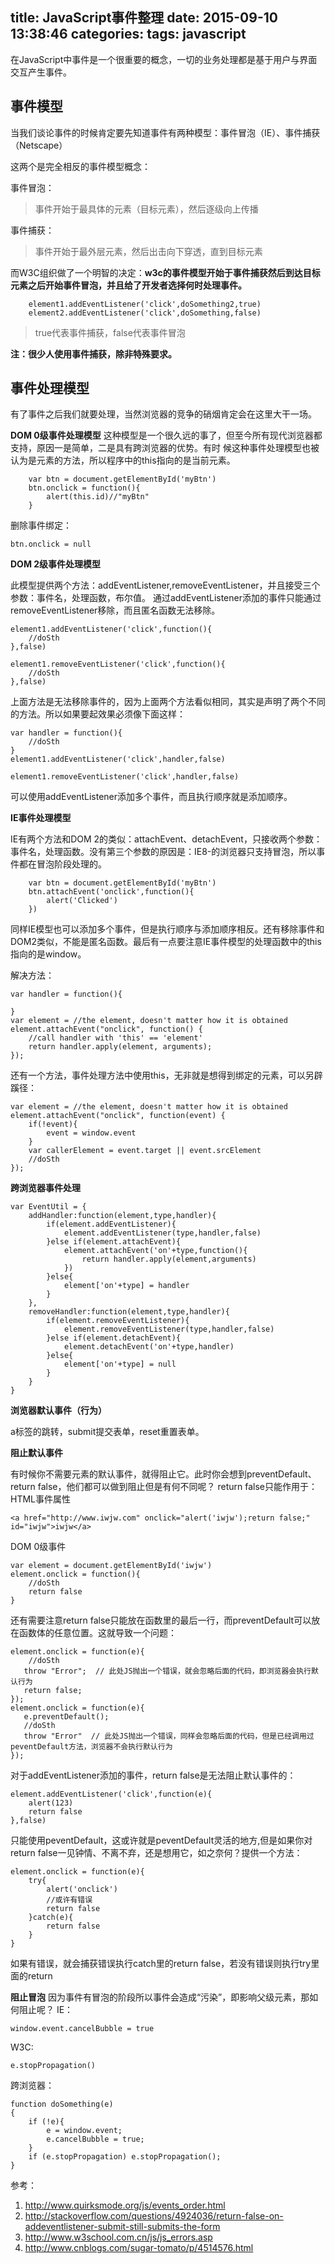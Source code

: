 title: JavaScript事件整理
date: 2015-09-10 13:38:46
categories:
tags: javascript
---
在JavaScript中事件是一个很重要的概念，一切的业务处理都是基于用户与界面交互产生事件。

事件模型
---

当我们谈论事件的时候肯定要先知道事件有两种模型：事件冒泡（IE）、事件捕获（Netscape）

这两个是完全相反的事件模型概念：

事件冒泡：

>事件开始于最具体的元素（目标元素），然后逐级向上传播

事件捕获：

>事件开始于最外层元素，然后出击向下穿透，直到目标元素

而W3C组织做了一个明智的决定：__w3c的事件模型开始于事件捕获然后到达目标元素之后开始事件冒泡，并且给了开发者选择何时处理事件。__
<!-- more -->

```
    element1.addEventListener('click',doSomething2,true)
    element2.addEventListener('click',doSomething,false)
```

>true代表事件捕获，false代表事件冒泡

__注：很少人使用事件捕获，除非特殊要求。__

事件处理模型
---

有了事件之后我们就要处理，当然浏览器的竞争的硝烟肯定会在这里大干一场。

__DOM 0级事件处理模型__
这种模型是一个很久远的事了，但至今所有现代浏览器都支持，原因一是简单，二是具有跨浏览器的优势。有时
候这种事件处理模型也被认为是元素的方法，所以程序中的this指向的是当前元素。

```
    var btn = document.getElementById('myBtn')
    btn.onclick = function(){
        alert(this.id)//"myBtn"
    }
```
删除事件绑定：
```
btn.onclick = null
```

__DOM 2级事件处理模型__

此模型提供两个方法：addEventListener,removeEventListener，并且接受三个参数：事件名，处理函数，布尔值。
通过addEventListener添加的事件只能通过removeEventListener移除，而且匿名函数无法移除。

```
element1.addEventListener('click',function(){
    //doSth
},false)

element1.removeEventListener('click',function(){
    //doSth
},false)

```
上面方法是无法移除事件的，因为上面两个方法看似相同，其实是声明了两个不同的方法。所以如果要起效果必须像下面这样：

```
var handler = function(){
    //doSth
}
element1.addEventListener('click',handler,false)

element1.removeEventListener('click',handler,false)

```
可以使用addEventListener添加多个事件，而且执行顺序就是添加顺序。

__IE事件处理模型__

IE有两个方法和DOM 2的类似：attachEvent、detachEvent，只接收两个参数：事件名，处理函数。没有第三个参数的原因是：IE8-的浏览器只支持冒泡，所以事件都在冒泡阶段处理的。

```
    var btn = document.getElementById('myBtn')
    btn.attachEvent('onclick',function(){
        alert('Clicked')
    })
```
同样IE模型也可以添加多个事件，但是执行顺序与添加顺序相反。还有移除事件和DOM2类似，不能是匿名函数。最后有一点要注意IE事件模型的处理函数中的this指向的是window。

解决方法：

```
var handler = function(){
    
}
var element = //the element, doesn't matter how it is obtained
element.attachEvent("onclick", function() {
    //call handler with 'this' == 'element'
    return handler.apply(element, arguments);
});
```
还有一个方法，事件处理方法中使用this，无非就是想得到绑定的元素，可以另辟蹊径：
```
var element = //the element, doesn't matter how it is obtained
element.attachEvent("onclick", function(event) {
    if(!event){
        event = window.event
    }
    var callerElement = event.target || event.srcElement
    //doSth
});
```

__跨浏览器事件处理__
```
var EventUtil = {
    addHandler:function(element,type,handler){
        if(element.addEventListener){
            element.addEventListener(type,handler,false)
        }else if(element.attachEvent){
            element.attachEvent('on'+type,function(){
                return handler.apply(element,arguments)
            })
        }else{
            element['on'+type] = handler
        }
    },
    removeHandler:function(element,type,handler){
        if(element.removeEventListener){
            element.removeEventListener(type,handler,false)
        }else if(element.detachEvent){
            element.detachEvent('on'+type,handler)
        }else{
            element['on'+type] = null
        }
    }
}
```
__浏览器默认事件（行为）__

a标签的跳转，submit提交表单，reset重置表单。

__阻止默认事件__

有时候你不需要元素的默认事件，就得阻止它。此时你会想到preventDefault、return false，他们都可以做到阻止但是有何不同呢？
return false只能作用于：
HTML事件属性

```
<a href="http://www.iwjw.com" onclick="alert('iwjw');return false;" id="iwjw">iwjw</a>
```
DOM 0级事件
```
var element = document.getElementById('iwjw')
element.onclick = function(){
    //doSth
    return false
}
```
还有需要注意return false只能放在函数里的最后一行，而preventDefault可以放在函数体的任意位置。这就导致一个问题：
```
element.onclick = function(e){
    //doSth
   throw "Error";  // 此处JS抛出一个错误，就会忽略后面的代码，即浏览器会执行默认行为
   return false;
});
element.onclick = function(e){
   e.preventDefault();
   //doSth
   throw "Error"  // 此处JS抛出一个错误，同样会忽略后面的代码，但是已经调用过peventDefault方法，浏览器不会执行默认行为
});
```
对于addEventListener添加的事件，return false是无法阻止默认事件的：
```
element.addEventListener('click',function(e){
    alert(123)
    return false
},false)
```
只能使用peventDefault，这或许就是peventDefault灵活的地方,但是如果你对return false一见钟情、不离不弃，还是想用它，如之奈何？提供一个方法：
```
element.onclick = function(e){
    try{
        alert('onclick')
        //或许有错误
        return false
    }catch(e){
        return false
    }
}
```
如果有错误，就会捕获错误执行catch里的return false，若没有错误则执行try里面的return 

__阻止冒泡__
因为事件有冒泡的阶段所以事件会造成“污染”，即影响父级元素，那如何阻止呢？
IE：
```
window.event.cancelBubble = true
```
W3C:
```
e.stopPropagation()
```
跨浏览器：
```
function doSomething(e)
{
    if (!e){
        e = window.event;
        e.cancelBubble = true;
    } 
    if (e.stopPropagation) e.stopPropagation();
}
```
参考：

1. http://www.quirksmode.org/js/events_order.html
2. http://stackoverflow.com/questions/4924036/return-false-on-addeventlistener-submit-still-submits-the-form
3. http://www.w3school.com.cn/js/js_errors.asp
4. http://www.cnblogs.com/sugar-tomato/p/4514576.html